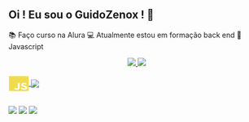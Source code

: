 ## Oi ! Eu sou o GuidoZenox ! 👋

📚 Faço curso na Alura
💻 Atualmente estou em formação back end
📌 Javascript

<div align="center">
  <a href="https://github.com/Guidoladpzenox">
  <img height="180em" src="https://github-readme-stats.vercel.app/api?username=Guidoladpzenox&show_icons=false&theme=dark&include_all_commits=true&count_private=true"/>
  <img height="180em" src="https://github-readme-stats.vercel.app/api/top-langs/?username=Guidoladpzenox&layout=compact&langs_count=7&theme=dracula"/>
</div>

  
  <div style="display: inline_block"><br>
  <img align="center" alt="Rafa-Js" height="30" width="40" src="https://raw.githubusercontent.com/devicons/devicon/master/icons/javascript/javascript-plain.svg">
  <img align="center" heigth="30" width="40" src="https://cdn.jsdelivr.net/gh/devicons/devicon/icons/nodejs/nodejs-original.svg">
    </div>
  
  ##
  
  <div>
    <a href="https://instagram.com/Guido Rodrigues" target="_blank"><img src="https://img.shields.io/badge/-Instagram-%23E4405F?style=for-the-badge&logo=instagram&logoColor=white" target="_blank"></a>
   <a href="https://www.linkedin.com/in/guidosantos" target="_blank"><img src="https://img.shields.io/badge/-LinkedIn-%230077B5?style=for-the-badge&logo=linkedin&logoColor=white" target="_blank"></a> 
   <a href = "mailto:guidorosantos@gmail.com"><img src="https://img.shields.io/badge/-Gmail-%23333?style=for-the-badge&logo=gmail&logoColor=white" target="_blank"></a>
  </div>
